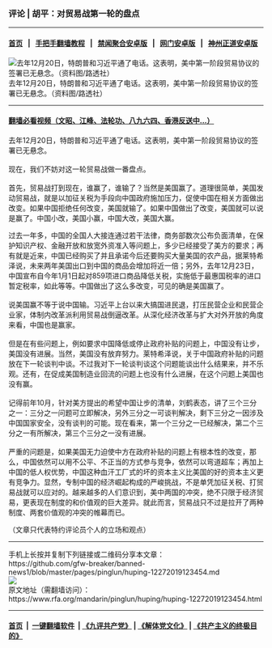 ### 评论 | 胡平：对贸易战第一轮的盘点
------------------------

#### [首页](https://github.com/gfw-breaker/banned-news1/blob/master/README.md) &nbsp;&nbsp;|&nbsp;&nbsp; [手把手翻墙教程](https://github.com/gfw-breaker/guides/wiki) &nbsp;&nbsp;|&nbsp;&nbsp; [禁闻聚合安卓版](https://github.com/gfw-breaker/bn-android) &nbsp;&nbsp;|&nbsp;&nbsp; [网门安卓版](https://github.com/oGate2/oGate) &nbsp;&nbsp;|&nbsp;&nbsp; [神州正道安卓版](https://github.com/SzzdOgate/update) 



<div id="headerimg">
 <img alt="去年12月20日，特朗普和习近平通了电话。这表明，美中第一阶段贸易协议的签署已无悬念。（资料图/路透社）" src="https://www.rfa.org/mandarin/pinglun/huping/huping-12272019123454.html/Reuters-GB_US-China-Flag8746262537482625252.jpg/@@images/39003bb8-cc12-47a0-be9f-5586b1953918.jpeg" title="去年12月20日，特朗普和习近平通了电话。这表明，美中第一阶段贸易协议的签署已无悬念。（资料图/路透社）"/>
 <div id="headerimgcontents">
  <div id="headerimgcaption">
   <span>
    去年12月20日，特朗普和习近平通了电话。这表明，美中第一阶段贸易协议的签署已无悬念。（资料图/路透社）
   </span>
   <!-- zoomattribute -->
  </div>
  <!-- headerimgcaption -->
 </div>
 <!-- headerimagecontents -->
</div>

<hr/>


#### [翻墙必看视频（文昭、江峰、法轮功、八九六四、香港反送中...）](http://167.172.214.107/home.html)

<div id="storytext">
 <div>
  <div class="slot_header">
  </div>
 </div>
 <p>
  去年12月20日，特朗普和习近平通了电话。这表明，美中第一阶段贸易协议的签署已无悬念。
  <br/>
  <br/>
  现在，我们不妨对这一轮贸易战做一番盘点。
  <br/>
  <br/>
  首先，贸易战打到现在，谁赢了，谁输了？当然是美国赢了。道理很简单，美国发动贸易战，就是以加征关税为手段向中国政府施加压力，促使中国在相关方面做出改变。如果中国拒绝任何改变，美国就输了。如果中国做出了改变，美国就可以说是赢了。中国小改，美国小赢，中国大改，美国大赢。
 </p>
 <p>
  过去一年多，中国的全国人大接连通过若干法律，商务部数次公布负面清单，在保护知识产权、金融开放和放宽外资准入等问题上，多少已经接受了美方的要求；再有就是近来，中国已经购买了并且承诺今后还要购买大量美国的农产品，据莱特希泽说，未来两年美国出口到中国的商品会增加将近一倍；另外，去年12月23日，中国宣布自今年1月1日起对859项进口商品降低关税，实施低于最惠国税率的进口暂定税率，如此等等。中国做出了这么多改变，可见的确是美国赢了。
  <br/>
  <br/>
  说美国赢不等于说中国输。习近平上台以来大搞国进民退，打压民营企业和民营企业家，体制内改革派利用贸易战倒逼改革。从深化经济改革与扩大对外开放的角度来看，中国也是赢家。
  <br/>
  <br/>
  但是在有些问题上，例如要求中国降低或停止政府补贴的问题上，中国没有让步，美国没有进展。当然，美国没有放弃努力。莱特希泽说，关于中国政府补贴的问题放在下一轮谈判中谈。不过我对下一轮谈判谈这个问题能谈出什么结果来，并不乐观。还有，在促成美国制造业回流的问题上也没有什么进展，在这个问题上美国也没有赢。
  <br/>
  <br/>
  记得前年10月，针对美方提出的希望中国让步的清单，刘鹤表态，讲了三个三分之一：三分之一问题可立即解决，另外三分之一可谈判解决，剩下三分之一因涉及中国国家安全，没有谈判的可能。现在看来，第一个三分之一已经解决，第二个三分之一有所解决，第三个三分之一没有进展。
  <br/>
  <br/>
  严重的问题是，如果美国无力迫使中方在政府补贴的问题上有根本性的改变，那么，中国依然可以用不公平、不正当的方式参与竞争，依然可以弯道超车；再加上中国的低人权优势，中国这种血汗工厂式的坏的资本主义比美国的好的资本主义更有竞争力。显然，专制中国的经济崛起构成的严峻挑战，不是单凭加征关税、打贸易战就可以应对的。越来越多的人们意识到，美中两国的冲突，绝不只限于经济贸易，更表现在制度的和价值观的巨大差异。就此而言，贸易战只不过是拉开了两种制度、两套价值观的冲突的帷幕而已。
 </p>
 <p>
 </p>
 <p>
  （文章只代表特约评论员个人的立场和观点）
 </p>
</div>

<hr/>
手机上长按并复制下列链接或二维码分享本文章：<br/>
https://github.com/gfw-breaker/banned-news1/blob/master/pages/pinglun/huping-12272019123454.md <br/>
<a href='https://github.com/gfw-breaker/banned-news1/blob/master/pages/pinglun/huping-12272019123454.md'><img src='https://github.com/gfw-breaker/banned-news1/blob/master/pages/pinglun/huping-12272019123454.md.png'/></a> <br/>
原文地址（需翻墙访问）：https://www.rfa.org/mandarin/pinglun/huping/huping-12272019123454.html


------------------------
#### [首页](https://github.com/gfw-breaker/banned-news1/blob/master/README.md) &nbsp;|&nbsp; [一键翻墙软件](https://github.com/gfw-breaker/nogfw/blob/master/README.md) &nbsp;| [《九评共产党》](https://github.com/gfw-breaker/9ping.md/blob/master/README.md#九评之一评共产党是什么) | [《解体党文化》](https://github.com/gfw-breaker/jtdwh.md/blob/master/README.md) | [《共产主义的终极目的》](https://github.com/gfw-breaker/gczydzjmd.md/blob/master/README.md)


<img src='http://gfw-breaker.win/banned-news/pages/pinglun/huping-12272019123454.md' width='0px' height='0px'/>